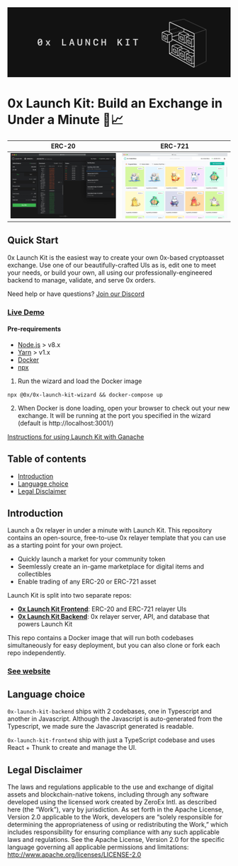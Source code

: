 <img src="launch_kit_banner.png">

# 0x Launch Kit: Build an Exchange in Under a Minute 🚀📈

|     ERC-20     |     ERC-721     |
| :------------: | :-------------: |
| ![](erc20.png) | ![](erc721.png) |

## Quick Start

0x Launch Kit is the easiest way to create your own 0x-based cryptoasset exchange. Use one of our beautifully-crafted UIs as is, edit one to meet your needs, or build your own, all using our professionally-engineered backend to manage, validate, and serve 0x orders.

Need help or have questions? [Join our Discord](https://discordapp.com/invite/Xv45HzV)

### [Live Demo](https://demo.0x.org/erc20/)

#### Pre-requirements

-   [Node.js](https://nodejs.org/en/download/) > v8.x
-   [Yarn](https://yarnpkg.com/en/) > v1.x
-   [Docker](https://docs.docker.com/compose/install/)
-   [npx](https://www.npmjs.com/package/npx)

1. Run the wizard and load the Docker image

```
npx @0x/0x-launch-kit-wizard && docker-compose up
```

2. When Docker is done loading, open your browser to check out your new exchange. It will be running at the port you specified in the wizard (default is http://localhost:3001/)

[Instructions for using Launch Kit with Ganache](https://hackmd.io/-rC79gYWRyG7h6M9jUf5qA)

## Table of contents

-   [Introduction](#introduction)
-   [Language choice](#language-choice)
-   [Legal Disclaimer](#legal-disclaimer)

## Introduction

Launch a 0x relayer in under a minute with Launch Kit. This repository contains an open-source, free-to-use 0x relayer template that you can use as a starting point for your own project.

-   Quickly launch a market for your community token
-   Seemlessly create an in-game marketplace for digital items and collectibles
-   Enable trading of any ERC-20 or ERC-721 asset

Launch Kit is split into two separate repos:

-   **[0x Launch Kit Frontend](https://github.com/0xProject/0x-launch-kit-frontend)**: ERC-20 and ERC-721 relayer UIs
-   **[0x Launch Kit Backend](https://github.com/0xProject/0x-launch-kit-backend)**: 0x relayer server, API, and database that powers Launch Kit

This repo contains a Docker image that will run both codebases simultaneously for easy deployment, but you can also clone or fork each repo independently.

### [See website](https://0xproject.com/launch-kit)

## Language choice

`0x-launch-kit-backend` ships with 2 codebases, one in Typescript and another in Javascript. Although the Javascript is auto-generated from the Typescript, we made sure the Javascript generated is readable.

`0x-launch-kit-frontend` ship with just a TypeScript codebase and uses React + Thunk to create and manage the UI.

## Legal Disclaimer

The laws and regulations applicable to the use and exchange of digital assets and blockchain-native tokens, including through any software developed using the licensed work created by ZeroEx Intl. as described here (the “Work”), vary by jurisdiction. As set forth in the Apache License, Version 2.0 applicable to the Work, developers are “solely responsible for determining the appropriateness of using or redistributing the Work,” which includes responsibility for ensuring compliance with any such applicable laws and regulations.
See the Apache License, Version 2.0 for the specific language governing all applicable permissions and limitations: http://www.apache.org/licenses/LICENSE-2.0
